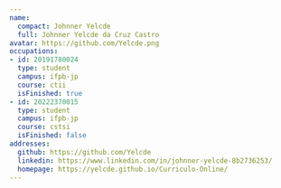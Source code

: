 ```yaml
---
name:
  compact: Johnner Yelcde
  full: Johnner Yelcde da Cruz Castro
avatar: https://github.com/Yelcde.png
occupations:
- id: 20191780024
  type: student
  campus: ifpb-jp
  course: ctii
  isFinished: true
- id: 20222370015
  type: student
  campus: ifpb-jp
  course: cstsi
  isFinished: false
addresses:
  github: https://github.com/Yelcde
  linkedin: https://www.linkedin.com/in/johnner-yelcde-8b2736253/
  homepage: https://yelcde.github.io/Curriculo-Online/
---
```

